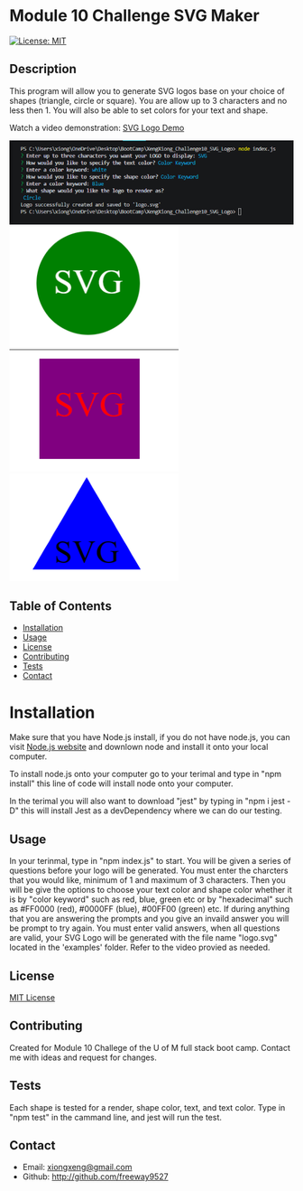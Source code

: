 # Module 10 Challenge SVG Maker

 [![License: MIT](https://img.shields.io/badge/License-MIT-blue.svg)](https://opensource.org/licenses/MIT)

 ## Description 
 This program will allow you to generate SVG logos base on your choice of shapes (triangle, circle or square). You are allow up to 3 characters and no less then 1. You will also be able to set colors for your text and shape.

 Watch a video demonstration:
[SVG Logo Demo](https://drive.google.com/file/d/16kHebWX-qffmJSLe7_5h_8maaH-eEqLz/view)


![Alt text](Images/content.png)
![Alt text](Images/circle-SVG.png)
![Alt text](Images/square-SVG.png)
![Alt text](Images/triangle-SVG.png)


 ## Table of Contents
* [Installation](#installation)
* [Usage](#usage)
* [License](#license)
* [Contributing](#contributing)
* [Tests](#tests)
* [Contact](#contact)

# Installation 

Make sure that you have Node.js install, if you do not have node.js, you can visit [Node.js website](https://nodejs.org/en) and downlown node and install it onto your local computer. 

To install node.js onto your computer go to your terimal and type in "npm install" this line of code will install node onto your computer. 

In the terimal you will also want to download "jest" by typing in "npm i jest - D" this will install Jest as a devDependency where we can do our testing.


## Usage

In your terinmal, type in "npm index.js" to start. You will be given a series of questions before your logo will be generated. You must enter the charcters that you would like, minimum of 1 and maximum of 3 characters. Then you will be give the options to choose your text color and shape color whether it is by "color keyword" such as red, blue, green etc or by "hexadecimal" such as #FF0000 (red), #0000FF (blue), #00FF00 (green) etc. If during anything that you are answering the prompts and you give an invaild answer you will be prompt to try again. You must enter valid answers, when all questions are valid, your SVG Logo will be generated with the file name "logo.svg" located in the 'examples' folder. Refer to the video provied as needed.

## License 

[MIT License](https://opensource.org/licenses/MIT)

## Contributing

Created for Module 10 Challege of the U of M full stack boot camp. Contact me with ideas and request for changes.

## Tests
 Each shape is tested for a render, shape color, text, and text color. Type in "npm test" in the cammand line, and jest will run the test.

 ## Contact

 * Email: xiongxeng@gmail.com
 * Github: http://github.com/freeway9527
